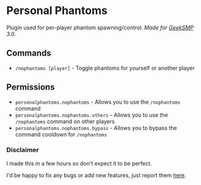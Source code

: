 # Personal Phantoms

Plugin used for per-player phantom spawning/control. *Made for [GeekSMP](https://discord.gg/Ft6YB6yjAC) 3.0.*

## Commands

- `/nophantoms [player]` - Toggle phantoms for yourself or another player

## Permissions

- `personalphantoms.nophantoms` - Allows you to use the `/nophantoms` command
- `personalphantoms.nophantoms.others` - Allows you to use the `/nophantoms` command on other players
- `personalphantoms.nophantoms.bypass` - Allows you to bypass the command cooldown for `/nophantoms`

### Disclaimer

I made this in a few hours so don't expect it to be perfect.

I'd be happy to fix any bugs or add new features, just report them [here](https://github.com/srnyx/personal-phantoms/issues).
